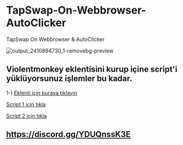 # TapSwap-On-Webbrowser-AutoClicker
TapSwap On Webbrowser &amp; AutoClicker



![output_2410894730_1-removebg-preview](https://github.com/oguzhanyazman/TapSwap-On-Webbrowser-AutoClicker/assets/36090819/b19b3a08-5c1d-40b2-bafb-ef7d2b51030b)




## Violentmonkey eklentisini kurup içine script'i yüklüyorsunuz işlemler bu kadar.



1-) [Eklenti için buraya tıklayın ](https://chromewebstore.google.com/detail/violentmonkey/jinjaccalgkegednnccohejagnlnfdag)

[Script 1 için tıkla](https://github.com/oguzhanyazman/TapSwap-On-Webbrowser-AutoClicker/raw/main/tapswap-web.user.js)

[Script 2 için tıkla
](https://github.com/oguzhanyazman/TapSwap-On-Webbrowser-AutoClicker/raw/main/tapswap-autoclicker.user.js)



## https://discord.gg/YDUQnssK3E
